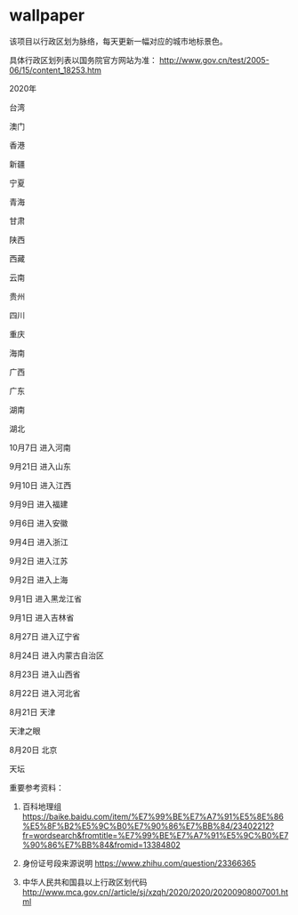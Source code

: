 # wallpaper

该项目以行政区划为脉络，每天更新一幅对应的城市地标景色。

具体行政区划列表以国务院官方网站为准： http://www.gov.cn/test/2005-06/15/content_18253.htm

2020年

台湾

澳门

香港

新疆

宁夏

青海

甘肃

陕西

西藏

云南

贵州

四川

重庆

海南

广西

广东

湖南

湖北

10月7日 进入河南

9月21日 进入山东

9月10日 进入江西 

9月9日 进入福建

9月6日 进入安徽

9月4日 进入浙江

9月2日 进入江苏

9月2日 进入上海

9月1日 进入黑龙江省

9月1日 进入吉林省

8月27日 进入辽宁省

8月24日 进入内蒙古自治区

8月23日 进入山西省

8月22日 进入河北省

8月21日 天津

天津之眼

8月20日 北京

天坛


重要参考资料：

1. 百科地理组 https://baike.baidu.com/item/%E7%99%BE%E7%A7%91%E5%8E%86%E5%8F%B2%E5%9C%B0%E7%90%86%E7%BB%84/23402212?fr=wordsearch&fromtitle=%E7%99%BE%E7%A7%91%E5%9C%B0%E7%90%86%E7%BB%84&fromid=13384802

2. 身份证号段来源说明 https://www.zhihu.com/question/23366365

3. 中华人民共和国县以上行政区划代码 http://www.mca.gov.cn//article/sj/xzqh/2020/2020/20200908007001.html